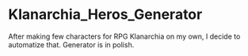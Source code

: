 # Klanarchia_Heros_Generator
After making few characters for RPG Klanarchia on my own, I decide to automatize that. Generator is in polish. 
